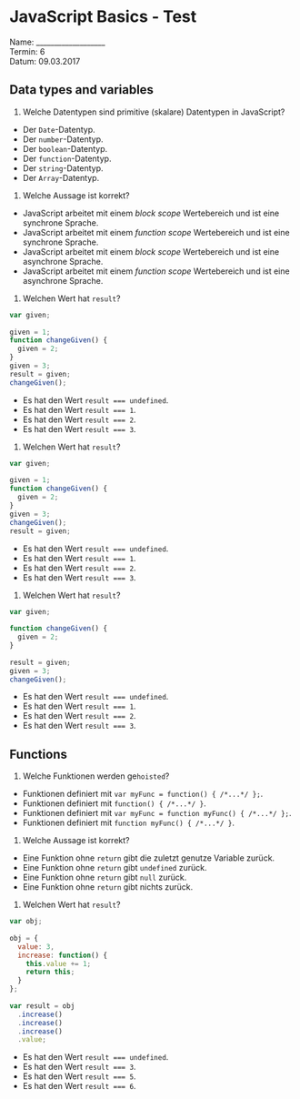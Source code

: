 JavaScript Basics - Test
========================
  
  
Name: ___________________  
Termin: 6  
Datum: 09.03.2017  

Data types and variables
------------------------

1. Welche Datentypen sind primitive (skalare) Datentypen in JavaScript?
  * Der `Date`-Datentyp.
  * Der `number`-Datentyp.
  * Der `boolean`-Datentyp.
  * Der `function`-Datentyp.
  * Der `string`-Datentyp.
  * Der `Array`-Datentyp.
  
1. Welche Aussage ist korrekt? 
  * JavaScript arbeitet mit einem _block scope_ Wertebereich und ist eine synchrone Sprache.
  * JavaScript arbeitet mit einem _function scope_ Wertebereich und ist eine synchrone Sprache.
  * JavaScript arbeitet mit einem _block scope_ Wertebereich und ist eine asynchrone Sprache.
  * JavaScript arbeitet mit einem _function scope_ Wertebereich und ist eine asynchrone Sprache.

1. Welchen Wert hat `result`?
  ```javascript
  var given;
    
  given = 1;
  function changeGiven() {
    given = 2;
  }
  given = 3;
  result = given;
  changeGiven();
  ```
  * Es hat den Wert `result === undefined`.
  * Es hat den Wert `result === 1`.
  * Es hat den Wert `result === 2`.
  * Es hat den Wert `result === 3`.

1. Welchen Wert hat `result`?
  ```javascript
  var given;
    
  given = 1;
  function changeGiven() {
    given = 2;
  }
  given = 3;
  changeGiven();
  result = given;
  ```
  * Es hat den Wert `result === undefined`.
  * Es hat den Wert `result === 1`.
  * Es hat den Wert `result === 2`.
  * Es hat den Wert `result === 3`.

1. Welchen Wert hat `result`?
  ```javascript
  var given;
    
  function changeGiven() {
    given = 2;
  }
    
  result = given;
  given = 3;
  changeGiven();
  ```
  * Es hat den Wert `result === undefined`.
  * Es hat den Wert `result === 1`.
  * Es hat den Wert `result === 2`.
  * Es hat den Wert `result === 3`.
  
Functions
---------

1. Welche Funktionen werden ge`hoisted`?
  * Funktionen definiert mit `var myFunc = function() { /*...*/ };`.
  * Funktionen definiert mit `function() { /*...*/ }`.
  * Funktionen definiert mit `var myFunc = function myFunc() { /*...*/ };`.
  * Funktionen definiert mit `function myFunc() { /*...*/ }`.

1. Welche Aussage ist korrekt?
  * Eine Funktion ohne `return` gibt die zuletzt genutze Variable zurück.
  * Eine Funktion ohne `return` gibt `undefined` zurück.
  * Eine Funktion ohne `return` gibt `null` zurück.
  * Eine Funktion ohne `return` gibt nichts zurück.

1. Welchen Wert hat `result`?
  ```javascript
  var obj;
    
  obj = {
    value: 3,
    increase: function() {
      this.value += 1;
      return this;
    }
  };
    
  var result = obj
    .increase()
    .increase()
    .increase()
    .value;
  ```
  * Es hat den Wert `result === undefined`.
  * Es hat den Wert `result === 3`.
  * Es hat den Wert `result === 5`.
  * Es hat den Wert `result === 6`.
